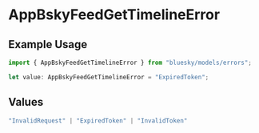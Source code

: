 # AppBskyFeedGetTimelineError

## Example Usage

```typescript
import { AppBskyFeedGetTimelineError } from "bluesky/models/errors";

let value: AppBskyFeedGetTimelineError = "ExpiredToken";
```

## Values

```typescript
"InvalidRequest" | "ExpiredToken" | "InvalidToken"
```